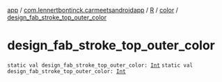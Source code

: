 [app](../../../index.md) / [com.lennertbontinck.carmeetsandroidapp](../../index.md) / [R](../index.md) / [color](index.md) / [design_fab_stroke_top_outer_color](./design_fab_stroke_top_outer_color.md)

# design_fab_stroke_top_outer_color

`static val design_fab_stroke_top_outer_color: `[`Int`](https://kotlinlang.org/api/latest/jvm/stdlib/kotlin/-int/index.html)
`static val design_fab_stroke_top_outer_color: `[`Int`](https://kotlinlang.org/api/latest/jvm/stdlib/kotlin/-int/index.html)